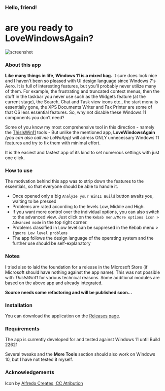 
### Hello, friend!
# are you ready to LoveWindowsAgain?

![screenshot](https://github.com/builtbybel/LoveWindowsAgain/blob/main/assets/lwa.png)


### About this app 
**Like many things in life, Windows 11 is a mixed bag.** It sure does look nice and I haven't been so pleased with UI design language since Windows 7's Aero. It is full of interesting features, but you’ll probably never utilize many of them. For example, the frustrating and truncated context menus, then the stuff in the taskbar you never use such as the Widgets feature (at the current stage), the Search, Chat and Task view icons etc., the start menu is essentially gone, the XPS Documents Writer and Fax Printer are some of that OS less essential features. So, why not disable these Windows 11 components you don’t need? 

Some of you know my most comprehensive tool in this direction - namely the [ThisIsWin11](https://github.com/builtbybel/ThisIsWin11) tools - But unlike the mentioned app, **LoveWindowsAgain** _(you can also call me LoWaApp)_ will adress ONLY unnecessary Windows 11 features and try to fix them with minimal effort. 

It is the easiest and fastest app of its kind to set numerous settings with just one click. 

### How to use
The motivation behind this app was to strip down the features to the essentials, so that everyone should be able to handle it. 
- Once opened only a big `Analyze your Win11 Build` button awaits you, waiting to be pressed
- Problems are rated according to the levels Low, Middle and High. 
- If you want more control over the individual options, you can also switch to the advanced view. 
Just click on the `Kebab menu/More options icon > Advanced mode` in the top right corner. 
- Problems classified in Low level can be suppresed in the Kebab menu > `Ignore Low level problems`
- The app follows the design language of the operating system and the further use should be self-explanatory

### Notes
I tried also to laid the foundation for a release in the Microsoft Store (if Microsoft should have nothing against the app name). 
This was not possible with _ThisIsWin11_ for various technical reasons. Some additional modules are based on the above app and already integrated.

**Source needs some refactoring and will be published soon...**

### Installation
You can download the application on the [Releases page](https://github.com/builtbybel/LoveWindowsAgain/releases).

### Requirements
The app is currently developed for and tested against Windows 11 until Build 22621 

Several tweaks and the **More Tools** section should also work on Windows 10, but  I have not tested it myself.

### Acknowledgements
Icon by [Alfredo Creates, CC Atribution](https://icon-icons.com/de/symbol/Unternehmens-social-media-logo-Marke-windows/82803)
